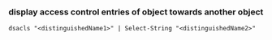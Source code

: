 ### display access control entries of object towards another object
```
dsacls "<distinguishedName1>" | Select-String "<distinguishedName2>"
```

